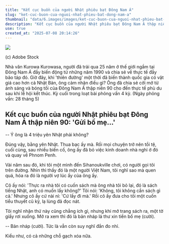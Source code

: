 ```yaml
---
title: "Kết cục buồn của người Nhật phiêu bạt Đông Nam Á"
slug: "ket-cuc-buon-cua-nguoi-nhat-phieu-bat-dong-nam-a"
thumbnail: "data/6.images/images/ket-cuc-buon-cua-nguoi-nhat-phieu-bat-dong-nam-a.webp"
description: "Kết cục buồn của người Nhật phiêu bạt Đông Nam Á thập niên 90 và lá thư xin tiền bố mẹ."
use: true
created_at: "2025-07-08 20:14:26"
---
```


![](/images/20250708-00010001-minkabu-000-1-view.webp)

(c) Adobe Stock

Nhà văn Kurowa Kurowasa, người đã trải qua 25 năm ở thế giới ngầm tại Đông Nam Á đầy biến động từ những năm 1990 và chia sẻ về thực tế đầy bão táp đó. Giờ đây, khi 'thiên đường' một thời đã biến thành quốc gia có vật giá cao hơn cả Nhật Bản, ông cảm nhận điều gì? Ông đã chia sẻ cởi mở từ ánh sáng và bóng tối của Đông Nam Á thập niên 90 cho đến thực tế phù du sau khi lễ hội kết thúc. Kỳ cuối trong loạt bài phỏng vấn 4 kỳ. (Ngày phỏng vấn: 28 tháng 5)

## Kết cục buồn của người Nhật phiêu bạt Đông Nam Á thập niên 90: 'Gửi bố mẹ...'

-- Ý ông là 4 triệu yên Nhật phải không?

Đúng vậy, bằng yên Nhật. Thua bạc ấy mà. Rồi mọi chuyện trở nên tồi tệ, cuối cùng, sau nhiều biến cố, ông ấy đã bỏ việc kinh doanh nhà nghỉ ở đó và quay về Phnom Penh.

Vài năm sau đó, khi tôi một mình đến Sihanoukville chơi, có người gọi tôi trên đường. Nhìn thì thấy đó là một người Việt Nam, tôi nghĩ sao mà quen quá, hóa ra đó là người vợ lúc ấy của ông ấy.

Cô ấy nói: 'Thực ra nhà tôi có cuốn sách mà ông nhà tôi bỏ lại, đó là sách tiếng Nhật, anh có muốn lấy không?' Tôi nói: 'Không, tôi không cần sách gì cả.' Nhưng cô ấy cứ nài nỉ: 'Cứ lấy đi mà.' Rồi cô ấy đưa cho tôi một cuốn tiểu thuyết cũ kỹ, lạ lùng đã đọc nát.

Tôi nghĩ nhận thứ này cũng chẳng ích gì, nhưng khi mở trang sách ra, một tờ giấy rơi xuống. Mở ra xem thì đó là bản nháp lá thư xin tiền bố mẹ (cười).

-- Bản nháp (cười). Tức là vẫn còn suy nghĩ đắn đo nhỉ.

Kiểu như, có cả những chỗ gạch xóa nữa.
